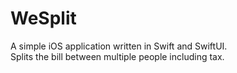 # WeSplit
A simple iOS application written in Swift and SwiftUI.  
Splits the bill between multiple people including tax.
